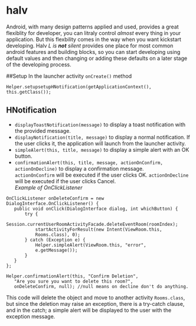 # halv
Android, with many design patterns applied and used, provides a great flexiblity for developer, you can litraly control *almost* every thing in your application. But this flexbility comes in the way when you want kickstart developing. Halv *L is **not** silent*  provides one place for most common android features and building blocks, so you can start developing using default values and then changing or adding these defaults on a later stage of the developing process. 

##Setup
In the launcher activity `onCreate()` method
```
Helper.setupsetupHNotification(getApplicationContext(), this.getClass());
```
## HNotification
 * `displayToastNotification(message)` to display a toast notification with the provided message.
 * `displayNotification(title, message)` to display a normal notification. If the user clicks it, the application will launch from the launcher activity.
 * `simpleAlert(this, title, message)` to display a simple alert with an OK button.
 * `confirmationAlert(this, title, message, actionOnConfirm, actionOnDecline)` to display a confirmation message.<br> `actionOnConfirm` will be executed if the user clicks OK. `actionOnDecline` will be executed if the user clicks Cancel.<br>
 *Example of OnClickListener*
 ```
 OnClickListener onDeleteConfirm = new DialogInterface.OnClickListener() {
 	public void onClick(DialogInterface dialog, int whichButton) {
 		try {
 			Session.currentUserRoomActivityFacade.deleteEventRoom(roomIndex);
 			startActivityForResult(new Intent(ViewRoom.this,
 			Rooms.class), 0);
 		} catch (Exception e) {
 			Helper.simpleAlert(ViewRoom.this, "error",
 			e.getMessage());
 		}
 	}
 };

 Helper.confirmationAlert(this, "Confirm Deletion",
 	"Are you sure you want to delete this room?",
    onDeleteConfirm, null); //null means on decline don't do anything.
```

This code will delete the object and move to another activity `Rooms.class`, but since the deletion may raise an exception, there is a try-catch clause, and in the catch; a simple alert will be displayed to the user with the exception message.
